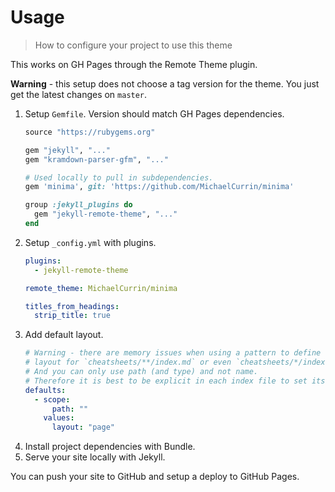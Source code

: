 # Usage
> How to configure your project to use this theme

This works on GH Pages through the Remote Theme plugin.

**Warning** - this setup does not choose a tag version for the theme. You just get the latest changes on `master`.


1. Setup `Gemfile`. Version should match GH Pages dependencies.
    ```ruby
    source "https://rubygems.org"

    gem "jekyll", "..."
    gem "kramdown-parser-gfm", "..."

    # Used locally to pull in subdependencies.
    gem 'minima', git: 'https://github.com/MichaelCurrin/minima'

    group :jekyll_plugins do
      gem "jekyll-remote-theme", "..."
    end
    ```
2. Setup `_config.yml` with plugins.
    ```yaml
    plugins:
      - jekyll-remote-theme

    remote_theme: MichaelCurrin/minima

    titles_from_headings:
      strip_title: true
    ```
4. Add default layout.
    ```yaml
    # Warning - there are memory issues when using a pattern to define listing
    # layout for `cheatsheets/**/index.md` or even `cheatsheets/*/index.md`.
    # And you can only use path (and type) and not name.
    # Therefore it is best to be explicit in each index file to set its layout.
    defaults:
      - scope:
          path: ""
        values:
          layout: "page"
    ```
5. Install project dependencies with Bundle.
6. Serve your site locally with Jekyll.


You can push your site to GitHub and setup a deploy to GitHub Pages.
